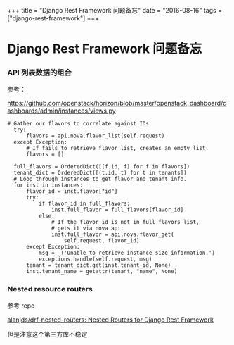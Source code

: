 +++
title = "Django Rest Framework 问题备忘"
date = "2016-08-16"
tags = ["django-rest-framework"]
+++

# Django Rest Framework 问题备忘


### API 列表数据的组合


参考：

https://github.com/openstack/horizon/blob/master/openstack_dashboard/dashboards/admin/instances/views.py


```
# Gather our flavors to correlate against IDs
  try:
      flavors = api.nova.flavor_list(self.request)
  except Exception:
      # If fails to retrieve flavor list, creates an empty list.
      flavors = []

  full_flavors = OrderedDict([(f.id, f) for f in flavors])
  tenant_dict = OrderedDict([(t.id, t) for t in tenants])
  # Loop through instances to get flavor and tenant info.
  for inst in instances:
      flavor_id = inst.flavor["id"]
      try:
          if flavor_id in full_flavors:
              inst.full_flavor = full_flavors[flavor_id]
          else:
              # If the flavor_id is not in full_flavors list,
              # gets it via nova api.
              inst.full_flavor = api.nova.flavor_get(
                  self.request, flavor_id)
      except Exception:
          msg = _('Unable to retrieve instance size information.')
          exceptions.handle(self.request, msg)
      tenant = tenant_dict.get(inst.tenant_id, None)
      inst.tenant_name = getattr(tenant, "name", None)

```

### Nested resource routers 

参考 repo

[alanjds/drf-nested-routers: Nested Routers for Django Rest Framework](https://github.com/alanjds/drf-nested-routers)

但是注意这个第三方库不稳定



